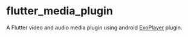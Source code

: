 # flutter_media_plugin

A Flutter video and audio media plugin using android [ExoPlayer](https://exoplayer.dev) plugin.
